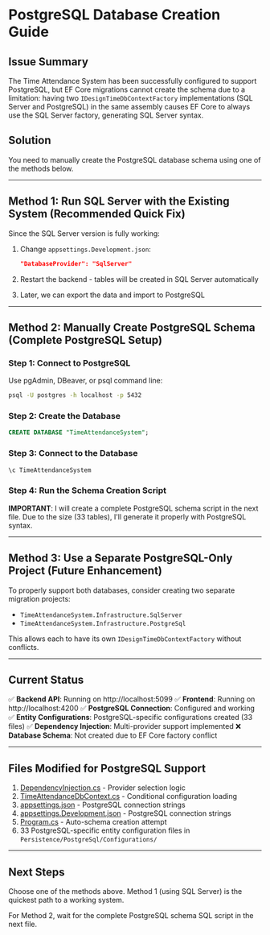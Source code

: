 # PostgreSQL Database Creation Guide

## Issue Summary

The Time Attendance System has been successfully configured to support PostgreSQL, but EF Core migrations cannot create the schema due to a limitation: having two `IDesignTimeDbContextFactory` implementations (SQL Server and PostgreSQL) in the same assembly causes EF Core to always use the SQL Server factory, generating SQL Server syntax.

## Solution

You need to manually create the PostgreSQL database schema using one of the methods below.

---

## Method 1: Run SQL Server with the Existing System (Recommended Quick Fix)

Since the SQL Server version is fully working:

1. Change `appsettings.Development.json`:
   ```json
   "DatabaseProvider": "SqlServer"
   ```

2. Restart the backend - tables will be created in SQL Server automatically

3. Later, we can export the data and import to PostgreSQL

---

## Method 2: Manually Create PostgreSQL Schema (Complete PostgreSQL Setup)

### Step 1: Connect to PostgreSQL

Use pgAdmin, DBeaver, or psql command line:
```bash
psql -U postgres -h localhost -p 5432
```

### Step 2: Create the Database
```sql
CREATE DATABASE "TimeAttendanceSystem";
```

### Step 3: Connect to the Database
```sql
\c TimeAttendanceSystem
```

### Step 4: Run the Schema Creation Script

**IMPORTANT**: I will create a complete PostgreSQL schema script in the next file. Due to the size (33 tables), I'll generate it properly with PostgreSQL syntax.

---

## Method 3: Use a Separate PostgreSQL-Only Project (Future Enhancement)

To properly support both databases, consider creating two separate migration projects:
- `TimeAttendanceSystem.Infrastructure.SqlServer`
- `TimeAttendanceSystem.Infrastructure.PostgreSql`

This allows each to have its own `IDesignTimeDbContextFactory` without conflicts.

---

## Current Status

✅ **Backend API**: Running on http://localhost:5099
✅ **Frontend**: Running on http://localhost:4200
✅ **PostgreSQL Connection**: Configured and working
✅ **Entity Configurations**: PostgreSQL-specific configurations created (33 files)
✅ **Dependency Injection**: Multi-provider support implemented
❌ **Database Schema**: Not created due to EF Core factory conflict

---

## Files Modified for PostgreSQL Support

1. [DependencyInjection.cs](src/Infrastructure/TimeAttendanceSystem.Infrastructure/DependencyInjection.cs) - Provider selection logic
2. [TimeAttendanceDbContext.cs](src/Infrastructure/TimeAttendanceSystem.Infrastructure/Persistence/Common/TimeAttendanceDbContext.cs) - Conditional configuration loading
3. [appsettings.json](src/Api/TimeAttendanceSystem.Api/appsettings.json) - PostgreSQL connection strings
4. [appsettings.Development.json](src/Api/TimeAttendanceSystem.Api/appsettings.Development.json) - PostgreSQL connection strings
5. [Program.cs](src/Api/TimeAttendanceSystem.Api/Program.cs) - Auto-schema creation attempt
6. 33 PostgreSQL-specific entity configuration files in `Persistence/PostgreSql/Configurations/`

---

## Next Steps

Choose one of the methods above. Method 1 (using SQL Server) is the quickest path to a working system.

For Method 2, wait for the complete PostgreSQL schema SQL script in the next file.
